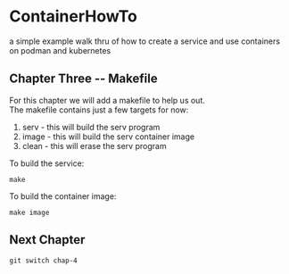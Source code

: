 # ContainerHowTo
a simple example walk thru of how to create a service and use containers on podman and kubernetes

## Chapter Three -- Makefile
For this chapter we will add a makefile to help us out.  
The makefile contains just a few targets for now:  
1. serv - this will build the serv program
1. image - this will build the serv container image
1. clean - this will erase the serv program 


To build the service:
```
make 
```

To build the container image:  
```
make image
```


## Next Chapter
```
git switch chap-4
```
